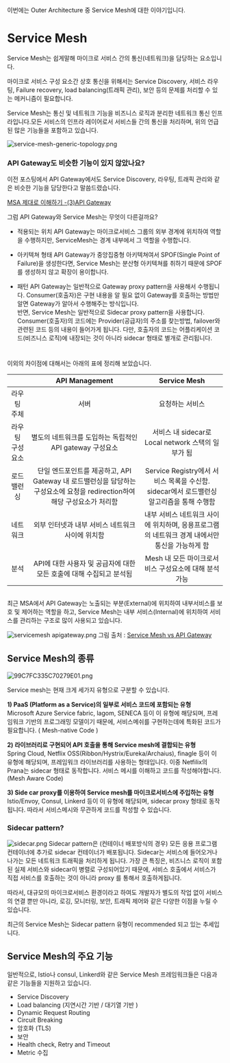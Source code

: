 이번에는 Outer Architecture 중 Service Mesh에 대한 이야기입니다.

# Service Mesh
Service Mesh는 쉽게말해 마이크로 서비스 간의 통신(네트워크)을 담당하는 요소입니다.

마이크로 서비스 구성 요소간 상호 통신을 위해서는 Service Discovery, 서비스 라우팅, Failure recovery, load balancing(트래픽 관리), 보안 등의 문제를 처리할 수 있는 메커니즘이 필요합니다. 

Service Mesh는 통신 및 네트워크 기능을 비즈니스 로직과 분리한 네트워크 통신 인프라입니다.모든 서비스의 인프라 레이어로서 서비스들 간의 통신을 처리하며, 위의 언급된 많은 기능들을 포함하고 있습니다.


![service-mesh-generic-topology.png](https://images.velog.io/post-images/tedigom/3fbe7db0-0925-11ea-aa94-f3699ad0167a/service-mesh-generic-topology.png)


### API Gateway도 비슷한 기능이 있지 않았나요?

이전 포스팅에서 API Gateway에서도 Service Discovery, 라우팅, 트래픽 관리와 같은 비슷한 기능을 담당한다고 말씀드렸습니다.

[MSA 제대로 이해하기 -(3)API Gateway](https://velog.io/@tedigom/MSA-%EC%A0%9C%EB%8C%80%EB%A1%9C-%EC%9D%B4%ED%95%B4%ED%95%98%EA%B8%B0-3API-Gateway-nvk2kf0zbj)

그럼 API Gateway와 Service Mesh는 무엇이 다른걸까요? 

* 적용되는 위치
API Gateway는 마이크로서비스 그룹의 외부 경계에 위치하여 역할을 수행하지만, ServiceMesh는 경계 내부에서 그 역할을 수행합니다.

* 아키텍쳐 형태
API Gateway가 중앙집중형 아키텍쳐여서 SPOF(Single Point of Failure)을 생성한다면, Service Mesh는 분산형 아키텍쳐를 취하기 때문에 SPOF를 생성하지 않고 확장이 용이합니다.

* 패턴
API Gateway는 일반적으로 Gateway proxy pattern을 사용해서 수행됩니다. Consumer(호출자)은 구현 내용을 알 필요 없이 Gateway를 호출하는 방법만 알면 Gateway가 알아서 수행해주는 방식입니다.  
반면, Service Mesh는 일반적으로 Sidecar proxy pattern을 사용합니다. Consumer(호출자)의 코드에는 Provider(공급자)의 주소를 찾는방법, failover와 관련된 코드 등의 내용이 들어가게 됩니다. 다만, 호출자의 코드는 어플리케이션 코드(비즈니스 로직)에 내장되는 것이 아니라 sidecar 형태로 별개로 관리됩니다.  

#  
이외의 차이점에 대해서는 아래의 표에 정리해 보았습니다.

|             |  API Management |  Service Mesh |
|:--------:|:--:|:--:|
|라우팅 주체 | 서버 |요청하는 서비스|
|라우팅 구성요소 | 별도의 네트워크를 도입하는 독립적인 API gateway 구성요소 |서비스 내 sidecar로 Local network 스택의 일부가 됨|
|로드 밸런싱 | 단일 엔드포인트를 제공하고, API Gateway 내 로드밸런싱을 담당하는 구성요소에 요청을 redirection하여 해당 구성요소가 처리함 |Service Registry에서 서비스 목록을 수신함. sidecar에서 로드밸런싱 알고리즘을 통해 수행함|
|네트워크 | 외부 인터넷과 내부 서비스 네트워크 사이에 위치함 |내부 서비스 네트워크 사이에 위치하며, 응용프로그램의 네트워크 경계 내에서만 통신을 가능하게 함|
|분석 | API에 대한 사용자 및 공급자에 대한 모든 호출에 대해 수집되고 분석됨|Mesh 내 모든 마이크로서비스 구성요소에 대해 분석가능 |


##  

최근 MSA에서 API Gateway는 노출되는 부분(External)에 위치하여 내부서비스를 보호 및 제어하는 역할을 하고, Service Mesh는 내부 서비스(Internal)에 위치하여 서비스를 관리하는 구조로 많이 사용되고 있습니다.

![servicemesh apigateway.png](https://images.velog.io/post-images/tedigom/87e37700-083d-11ea-bf9d-db5436d09a81/servicemesh-apigateway.png)
그림 출처 : [Service Mesh vs API Gateway](https://medium.com/microservices-in-practice/service-mesh-vs-api-gateway-a6d814b9bf56)

## Service Mesh의 종류

![99C7FC335C70279E01.png](https://images.velog.io/post-images/tedigom/f8a13e00-0928-11ea-b582-93c0e6ad9fde/99C7FC335C70279E01.png)

Service mesh는 현재 크게 세가지 유형으로 구분할 수 있습니다.

**1) PaaS (Platform as a Service)의 일부로 서비스 코드에 포함되는 유형**  
Microsoft Azure Service fabric, lagom, SENECA 등이 이 유형에 해당되며, 프레임워크 기반의 프로그래밍 모델이기 때문에, 서비스메쉬를 구현하는데에 특화된 코드가 필요합니다. ( Mesh-native Code )

**2) 라이브러리로 구현되어 API 호출을 통해 Service mesh에 결합되는 유형**  
Spring Cloud, Netflix OSS(Ribbon/Hystrix/Eureka/Archaius), finagle 등이 이 유형에 해당되며, 프레임워크 라이브러리를 사용하는 형태입니다. 이중 Netfilix의 Prana는 sidecar 형태로 동작합니다. 서비스 메시를 이해하고 코드를 작성해야합니다. (Mesh Aware Code) 

**3) Side car proxy를 이용하여 Service mesh를 마이크로서비스에 주입하는 유형**  
Istio/Envoy, Consul, Linkerd 등이 이 유형에 해당되며, sidecar proxy 형태로 동작됩니다. 따라서 서비스메시와 무관하게 코드를 작성할 수 있습니다.


### Sidecar pattern?

![sidecar.png](https://images.velog.io/post-images/tedigom/ac3a3bd0-092c-11ea-8263-c5a6e835ad0d/sidecar.png)
Sidecar pattern은 (컨테이너 배포방식의 경우) 모든 응용 프로그램 컨테이너에 추가로 sidecar 컨테이너가 배포됩니다. Sidecar는 서비스에 들어오거나 나가는 모든 네트워크 트래픽을 처리하게 됩니다. 가장 큰 특징은, 비즈니스 로직이 포함된 실제 서비스와 sidecar이 병렬로 구성되어있기 때문에, 서비스 호출에서 서비스가 직접 서비스를 호출하는 것이 아니라 proxy 를 통해서 호출하게됩니다. 

따라서, 대규모의 마이크로서비스 환경이라고 하여도 개발자가 별도의 작업 없이 서비스의 연결 뿐만 아니라, 로깅, 모니터링, 보안, 트래픽 제어와 같은 다양한 이점을 누릴 수 있습니다.

최근의 Service Mesh는 Sidecar pattern 유형이 recommended 되고 있는 추세입니다.


## Service Mesh의 주요 기능
일반적으로, Istio나 consul, Linkerd와 같은 Service Mesh 프레임워크들은 다음과 같은 기능들을 지원하고 있습니다.

* Service Discovery
* Load balancing (지연시간 기반 / 대기열 기반 )
* Dynamic Request Routing
* Circuit Breaking
* 암호화 (TLS)
* 보안
* Health check, Retry and Timeout
* Metric 수집 
 
